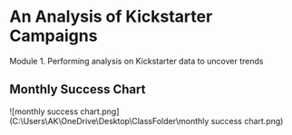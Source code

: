 # An Analysis of Kickstarter Campaigns
Module 1. Performing analysis on Kickstarter data to uncover trends
## Monthly Success Chart
![monthly success chart.png](C:\Users\AK\OneDrive\Desktop\ClassFolder\monthly success chart.png)
